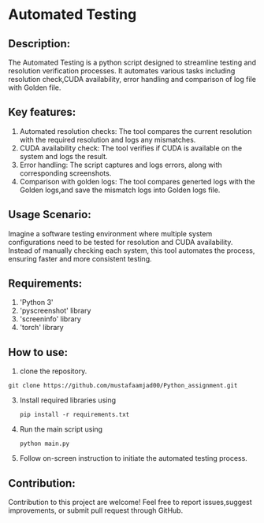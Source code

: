 # Automated Testing

## Description:
The Automated Testing is a python script designed to streamline testing and resolution verification processes. It automates various tasks including resolution check,CUDA availability, error handling and comparison of log file with Golden file.

## Key features:
1. Automated resolution checks: The tool compares the current resolution with the required resolution and logs any mismatches.
2. CUDA availability check: The tool verifies if CUDA is available on the system and logs the result.
3. Error handling: The script captures and logs errors, along with corresponding screenshots.
4. Comparison with golden logs: The tool compares generted logs with the Golden logs,and save the mismatch logs into Golden logs file.

## Usage Scenario:
Imagine a software testing environment where multiple system configurations need to be tested for resolution and CUDA availability. Instead of manually checking each system, this tool automates the process, ensuring faster and more consistent testing.

## Requirements:
1. 'Python 3'
2. 'pyscreenshot' library
3. 'screeninfo' library
4. 'torch' library

## How to use:
1. clone the repository.

```
git clone https://github.com/mustafaamjad00/Python_assignment.git
```       
   
3. Install required libraries using
   ```
   pip install -r requirements.txt
   ```
5. Run the main script using
   ```
   python main.py
   ```
7. Follow on-screen instruction to initiate the automated testing process.

## Contribution:
Contribution to this project are welcome! Feel free to report issues,suggest improvements, or submit pull request through GitHub.    


